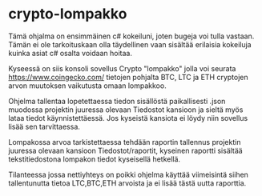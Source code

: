 # crypto-lompakko



Tämä ohjalma on ensimmäinen c# kokeiluni, joten bugeja voi tulla vastaan. 
Tämän ei ole tarkoituskaan olla täydellinen vaan sisältää erilaisia kokeiluja kuinka asiat c# osalta voidaan hoitaa.

Kyseessä on siis konsoli sovellus Crypto "lompakko" jolla voi seurata https://www.coingecko.com/ tietojen pohjalta BTC, LTC ja ETH cryptojen arvon muutoksen vaikutusta omaan lompakkoo.

Ohjelma tallentaa lopetettaessa tiedon sisällöstä paikallisesti .json muodossa projektin juuressa olevaan Tiedostot kansioon ja sieltä myös lataa tiedot käynnistettäessä. Jos kyseistä kansiota ei löydy niin sovellus lisää sen tarvittaessa.

Lompakossa arvoa tarkistettaessa tehdään raportin tallennus projektin juuressa olevaan kansioon Tiedostot/raportit, kyseinen raportti sisältää tekstitiedostona lompakon tiedot kyseisellä hetkellä. 

Tilanteessa jossa nettiyhteys on poikki ohjelma käyttää viimeisintä siihen tallentunutta tietoa LTC,BTC,ETH arvoista ja ei lisää tästä uutta raporttia. 

